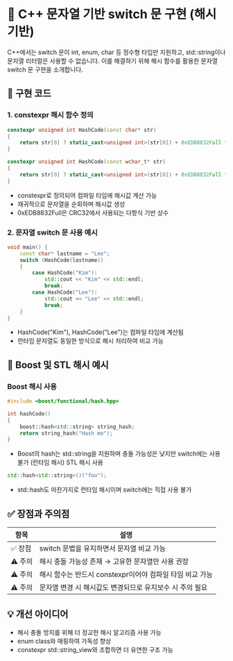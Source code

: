 # 🧠 C++ 문자열 기반 switch 문 구현 (해시 기반)
C++에서는 switch 문이 int, enum, char 등 정수형 타입만 지원하고, std::string이나 문자열 리터럴은 사용할 수 없습니다. 이를 해결하기 위해 해시 함수를 활용한 문자열 switch 문 구현을 소개합니다.

## 🔧 구현 코드
### 1. constexpr 해시 함수 정의
```cpp
constexpr unsigned int HashCode(const char* str)
{
    return str[0] ? static_cast<unsigned int>(str[0]) + 0xEDB8832Full * HashCode(str + 1) : 8603;
}

constexpr unsigned int HashCode(const wchar_t* str)
{
    return str[0] ? static_cast<unsigned int>(str[0]) + 0xEDB8832Full * HashCode(str + 1) : 8603;
}
```
- constexpr로 정의되어 컴파일 타임에 해시값 계산 가능
- 재귀적으로 문자열을 순회하며 해시값 생성
- 0xEDB8832Full은 CRC32에서 사용되는 다항식 기반 상수

### 2. 문자열 switch 문 사용 예시
```cpp
void main() {
    const char* lastname = "Lee";
    switch (HashCode(lastname))
    {
        case HashCode("Kim"):
            std::cout << "Kim" << std::endl;
            break;
        case HashCode("Lee"):
            std::cout << "Lee" << std::endl;
            break;
    }
}
```

- HashCode("Kim"), HashCode("Lee")는 컴파일 타임에 계산됨
- 런타임 문자열도 동일한 방식으로 해시 처리하여 비교 가능

## 🧪 Boost 및 STL 해시 예시

### Boost 해시 사용
```cpp
#include <boost/functional/hash.hpp>

int hashCode()
{
    boost::hash<std::string> string_hash;
    return string_hash("Hash me");
}
```

- Boost의 hash는 std::string을 지원하며 충돌 가능성은 낮지만 switch에는 사용 불가 (런타임 해시)
STL 해시 사용
```cpp
std::hash<std::string>()("foo");
```

- std::hash도 마찬가지로 런타임 해시이며 switch에는 직접 사용 불가

## ✅ 장점과 주의점
| 항목 | 설명 |
|------|------| 
| ✅ 장점 | switch 문법을 유지하면서 문자열 비교 가능 | 
| ⚠️ 주의 | 해시 충돌 가능성 존재 → 고유한 문자열만 사용 권장 | 
| ⚠️ 주의 | 해시 함수는 반드시 constexpr이어야 컴파일 타임 비교 가능 | 
| ⚠️ 주의 | 문자열 변경 시 해시값도 변경되므로 유지보수 시 주의 필요 | 



## 💡 개선 아이디어
- 해시 충돌 방지를 위해 더 정교한 해시 알고리즘 사용 가능
- enum class와 매핑하여 가독성 향상
- constexpr std::string_view와 조합하면 더 유연한 구조 가능
